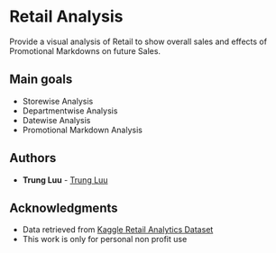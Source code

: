 # Retail Analysis

Provide a visual analysis of Retail to show overall sales and effects of Promotional Markdowns on future Sales.

## Main goals

  - Storewise Analysis
  - Departmentwise Analysis
  - Datewise Analysis
  - Promotional Markdown Analysis

## Authors

  - **Trung Luu** - 
    [Trung Luu](https://github.com/trungluu312)

## Acknowledgments

  - Data retrieved from [Kaggle Retail Analytics Dataset](https://www.kaggle.com/manjeetsingh/retaildataset) 
  - This work is only for personal non profit use



